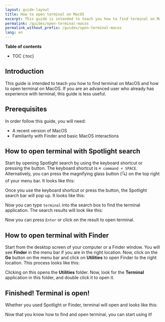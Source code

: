 ```yaml
---
layout: guide-layout
title: How to open terminal on MacOS
excerpt: This guide is intended to teach you how to find terminal on MacOS and how to open terminal on MacOS.
permalink: /guides/open-terminal-macos
permalink_without_prefix: /guides/open-terminal-macos
lang: en
---
```


**Table of contents**

* TOC
{:toc}

## Introduction

This guide is intended to teach you how to find terminal on MacOS and how to open terminal on MacOS. If you are an advanced user who already has experience with terminal, this guide is less useful.

## Prerequisites

In order follow this guide, you will need:

* A recent version of MacOS
* Familiarity with Finder and basic MacOS interactions

## How to open terminal with Spotlight search

Start by opening Spotlight search by using the keyboard shortcut or pressing the button. The keyboard shortcut is `⌘ command + SPACE`. Alternatively, you can press the magnifying glass button (🔍) on the top right of your menu bar. It looks like this:

<div class="center guideimages">
  <amp-img src="/assets/guides/spotlight-button-en.png" width="90" height="70" alt="Spotlight search button" layout="fixed"></amp-img>
</div>

Once you use the keyboard shortcut or press the button, the Spotlight search bar will pop up. It looks like this:

<div class="center guideimages">
  <amp-img src="/assets/guides/spotlight-search-en.png" width="680" height="56" alt="Spotlight search bar" layout="responsive"></amp-img>
</div>

Now you can type `terminal` into the search box to find the terminal application. The search results will look like this:

<div class="center guideimages">
  <amp-img src="/assets/guides/spotlight-results-en.png" width="680" height="430" alt="Spotlight search results" layout="responsive"></amp-img>
</div>

Now you can press `Enter` or click on the result to open terminal.

## How to open terminal with Finder

Start from the desktop screen of your computer or a Finder window. You will see **Finder** in the menu bar if you are in the right location. Now, click on the **Go** button on the menu bar and click on **Utilities** to open Finder to the right location. This process looks like this:

<div class="center guideimages">
  <amp-img src="/assets/guides/go-menu-en.png" width="470" height="420" alt="Finder go menu open" layout="responsive"></amp-img>
</div>

Clicking on this opens the **Utilities** folder. Now, look for the **Terminal** application in this folder, and double click it to open it.

<div class="center guideimages">
  <amp-img src="/assets/guides/finder-utilities-en.png" width="865" height="471" alt="Browse Utilities folder in Finder" layout="responsive"></amp-img>
</div>

## Finished! Terminal is open!

Whether you used Spotlight or Finder, terminal will open and looks like this:

<div class="center guideimages">
  <amp-img src="/assets/guides/terminal-open-en.png" width="585" height="389" alt="An open terminal window" layout="responsive"></amp-img>
</div>

Now that you know how to find and open terminal, you can start using it!
